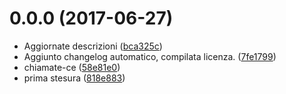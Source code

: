 <a name="0.0.0"></a>
# 0.0.0 (2017-06-27)

* Aggiornate descrizioni ([bca325c](https://gitlab.com/eca-automs/schematics/MC-HOL24/commit/bca325c))
* Aggiunto changelog automatico, compilata licenza. ([7fe1799](https://gitlab.com/eca-automs/schematics/MC-HOL24/commit/7fe1799))
* chiamate-ce ([58e81e0](https://gitlab.com/eca-automs/schematics/MC-HOL24/commit/58e81e0))
* prima stesura ([818e883](https://gitlab.com/eca-automs/schematics/MC-HOL24/commit/818e883))



